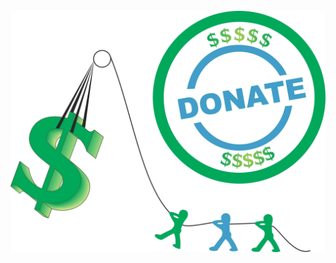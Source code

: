 <img src="https://raw.githubusercontent.com/Lin8x/CyberSecCanvas/master/images/glitchywaves.gif" width="100%" height="10">

<img src="https://raw.githubusercontent.com/Lin8x/CyberSecCanvas/master/images/fundraisingimage.png" width="100%" height="20%">

<img src="https://raw.githubusercontent.com/Lin8x/CyberSecCanvas/master/images/glitchywaves.gif" width="100%" height="10">
